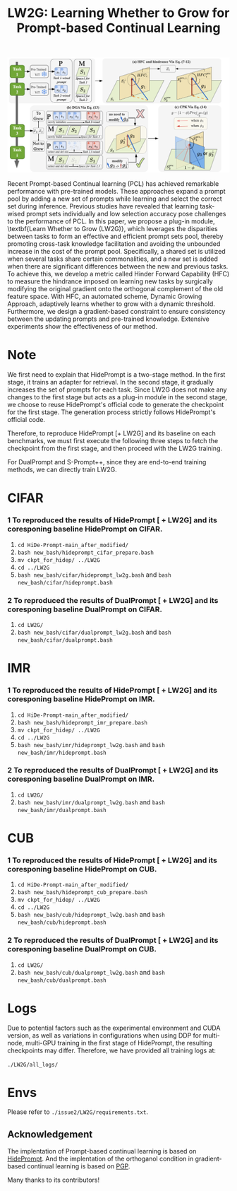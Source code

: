 <div align="center">
  
  <div>
  <h1>LW2G: Learning Whether to Grow for Prompt-based Continual Learning</h1>
  </div>

  <div>
  </div>
  <br/>

</div>



![illustration_figure](main_pic.png)

Recent Prompt-based Continual learning (PCL) has achieved remarkable performance with pre-trained models. These approaches expand a prompt pool by adding a new set of prompts while learning and select the correct set during inference. Previous studies have revealed that learning task-wised prompt sets individually and low selection accuracy pose challenges to the performance of PCL. In this paper, we propose a plug-in module, \textbf{Learn Whether to Grow (LW2G)}, which leverages the disparities between tasks to form an effective and efficient prompt sets pool, thereby promoting cross-task knowledge facilitation and avoiding the unbounded increase in the cost of the prompt pool. Specifically, a shared set is utilized when several tasks share certain commonalities, and a new set is added when there are significant differences between the new and previous tasks. To achieve this, we develop a metric called Hinder Forward Capability (HFC) to measure the hindrance imposed on learning new tasks by surgically modifying the original gradient onto the orthogonal complement of the old feature space. With HFC, an automated scheme, Dynamic Growing Approach, adaptively learns whether to grow with a dynamic threshold. Furthermore, we design a gradient-based constraint to ensure consistency between the updating prompts and pre-trained knowledge. Extensive experiments show the effectiveness of our method.


# Note
We first need to explain that HidePrompt is a two-stage method. In the first stage, it trains an adapter for retrieval. In the second stage, it gradually increases the set of prompts for each task. Since LW2G does not make any changes to the first stage but acts as a plug-in module in the second stage, we choose to reuse HidePrompt's official code to generate the checkpoint for the first stage. The generation process strictly follows HidePrompt's official code.

Therefore, to reproduce HidePrompt [+ LW2G] and its baseline on each benchmarks, we must first execute the following three steps to fetch the checkpoint from the first stage, and then proceed with the LW2G training.

For DualPrompt and S-Prompt++, since they are end-to-end training methods, we can directly train LW2G.

# CIFAR

### 1 To reproduced the results of HidePrompt [ + LW2G] and its coresponing baseline HidePrompt on CIFAR.

1. `cd HiDe-Prompt-main_after_modified/`
2. `bash new_bash/hideprompt_cifar_prepare.bash`
3. `mv ckpt_for_hidep/ ../LW2G`
4. `cd ../LW2G`
5. `bash new_bash/cifar/hideprompt_lw2g.bash` and `bash new_bash/cifar/hideprompt.bash`



### 2 To reproduced the results of DualPrompt [ + LW2G] and its coresponing baseline DualPrompt on CIFAR.

1. `cd LW2G/`
2. `bash new_bash/cifar/dualprompt_lw2g.bash` and `bash new_bash/cifar/dualprompt.bash`



# IMR

### 1 To reproduced the results of HidePrompt [ + LW2G] and its coresponing baseline HidePrompt on IMR.

1. `cd HiDe-Prompt-main_after_modified/`
2. `bash new_bash/hideprompt_imr_prepare.bash`
3. `mv ckpt_for_hidep/ ../LW2G`
4. `cd ../LW2G`
5. `bash new_bash/imr/hideprompt_lw2g.bash` and `bash new_bash/imr/hideprompt.bash`

### 2 To reproduced the results of DualPrompt [ + LW2G] and its coresponing baseline DualPrompt on IMR.

1. `cd LW2G/`
2. `bash new_bash/imr/dualprompt_lw2g.bash` and `bash new_bash/imr/dualprompt.bash`

# CUB

### 1 To reproduced the results of HidePrompt [ + LW2G] and its coresponing baseline HidePrompt on CUB.

1. `cd HiDe-Prompt-main_after_modified/`
2. `bash new_bash/hideprompt_cub_prepare.bash`
3. `mv ckpt_for_hidep/ ../LW2G`
4. `cd ../LW2G`
5. `bash new_bash/cub/hideprompt_lw2g.bash` and `bash new_bash/cub/hideprompt.bash`

### 2 To reproduced the results of DualPrompt [ + LW2G] and its coresponing baseline DualPrompt on CUB.

1. `cd LW2G/`
2. `bash new_bash/cub/dualprompt_lw2g.bash` and `bash new_bash/cub/dualprompt.bash`

# Logs

Due to potential factors such as the experimental environment and CUDA version, as well as variations in configurations when using DDP for multi-node, multi-GPU training in the first stage of HidePrompt, the resulting checkpoints may differ. Therefore, we have provided all training logs at:

`
./LW2G/all_logs/
`

# Envs

Please refer to `./issue2/LW2G/requirements.txt`.



## Acknowledgement
The implentation of Prompt-based continual learning is based on [HidePrompt](https://github.com/thu-ml/HiDe-Prompt). And the implentation of the orthoganol condition in gradient-based continual learning is based on [PGP](https://github.com/JingyangQiao/prompt-gradient-projection).

Many thanks to its contributors!



